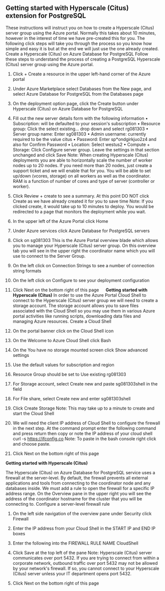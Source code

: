 Getting started with Hyperscale (Citus) extension for PostgreSQL
-------------------------------------------------------------------

These instructions will instruct you on how to create a Hyperscale (Citus) server group using the Azure portal. Normally this takes about 10 minutes, however in the interest of time we have pre-created this for you. The following click steps will take you through the process so you know how simple and easy it is but at the end we will just use the one already created.
Create a Hyperscale (Citus) on Azure Database for PostgreSQL
Follow these steps to understand the process of creating a PostgreSQL Hyperscale (Citus) server group using the Azure portal.
 
1.	Click + Create a resource in the upper left-hand corner of the Azure portal 
 
2.	Under Azure Marketplace select Databases from the New page, and select Azure Database for PostgreSQL from the Databases page 
 
3.	On the deployment option page, click the Create button under Hyperscale (Citus) on Azure Database for PostgreSQL 
 
4.	Fill out the new server details form with the following information 
•	Subscription: will be defaulted to your session's subscription
•	Resource group: Click the select existing... drop down and select rg081303
•	Server group name: Enter 
sg081303
•	Admin username: currently required to be the value citus
•	Password: Enter 
sp*ondgirkjuo2z4
and also for Confirm Password
•	Location: Select 
westus2
•	Compute + Storage: Click Configure server group. Leave the settings in that section unchanged and click Save
Note: When creating Hyperscale (Citus) deployments you are able to horizontally scale the number of worker nodes up to 20 nodes. If you need more than 20 nodes, just create a support ticket and we will enable that for you. You will be able to set up/down (vcores, storage) on all workers as well as the coordinator. RAM is a function of number of cores and type of server (controller or worker).
 
5.	Click Review + create to see a summary. At this point DO NOT click Create as we have already created it for you to save time 
Note: If you clicked create, it would take up to 10 minutes to deploy. You would be redirected to a page that monitors the deployment while you wait.
 
6.	In the upper left of the Azure Portal click Home 
 
7.	Under Azure services click Azure Database for PostgreSQL servers 
 
8.	Click on sg081303 
This is the Azure Portal overview blade which allows you to manage your Hyperscale (Citus) server group. On this overview tab you will see in the upper right the coordinator name which you will use to connect to the Server Group.
 
9.	On the left click on Connection Strings to see a number of connection string formats 
 
10.	On the left click on Configure to see your deployment configuration 
 
11.	Click Next on the bottom right of this page 
 
**Getting started with Hyperscale (Citus)**
In order to use the Azure Portal Cloud Shell to connect to the Hyperscale (Citus) server group we will need to create a storage account. The storage account allows you to save files associated with the Cloud Shell so you may use them in various Azure portal activities like running scripts, downloading data files and managing Azure resources.
Create a Cloud Shell
 
1.	On the portal banner click on the Cloud Shell icon 
 
2.	On the Welcome to Azure Cloud Shell click Bash 
 
3.	On the You have no storage mounted screen click Show advanced settings 
 
4.	Use the default values for subscription and region 
 
5.	Resource Group should be set to Use existing rg081303 
 
6.	For Storage account, select Create new and paste 
sg081303shell
in the field
 
7.	For File share, select Create new and enter 
sg081303shell
 
8.	Click Create Storage 
Note: This may take up to a minute to create and start the Cloud Shell
 
9.	We will need the client IP address of Cloud Shell to configure the firewall in the next step. At the command prompt enter the following command and press return then copy or note the IP address of your cloud shell 
curl -s https://ifconfig.co
Note: To paste in the bash console right click and choose paste.
 
10.	Click Next on the bottom right of this page 

**Getting started with Hyperscale (Citus)**

The Hyperscale (Citus) on Azure Database for PostgreSQL service uses a firewall at the server-level. By default, the firewall prevents all external applications and tools from connecting to the coordinator node and any databases inside. We must add a rule to open the firewall for a specific IP address range.
On the Overview pane in the upper right you will see the address of the coordinator hostname for the cluster that you will be connecting to.
Configure a server-level firewall rule
 
1.	On the left side navigation of the overview pane under Security click Firewall 
 
2.	Enter the IP address from your Cloud Shell in the START IP and END IP boxes 
 
3.	Enter the following into the FIREWALL RULE NAME 
CloudShell
 
4.	Click Save at the top left of the pane 
Note: Hyperscale (Citus) server communicates over port 5432. If you are trying to connect from within a corporate network, outbound traffic over port 5432 may not be allowed by your network's firewall. If so, you cannot connect to your Hyperscale (Citus) server unless your IT department opens port 5432.
 
5.	Click Next on the bottom right of this page 




 

